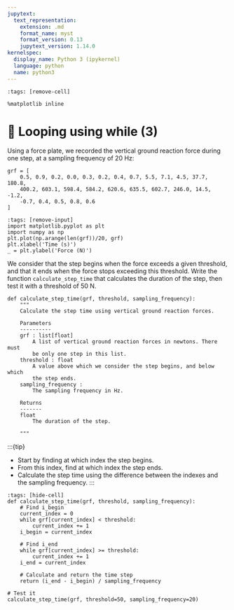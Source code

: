 ```yaml
---
jupytext:
  text_representation:
    extension: .md
    format_name: myst
    format_version: 0.13
    jupytext_version: 1.14.0
kernelspec:
  display_name: Python 3 (ipykernel)
  language: python
  name: python3
---
```


```{code-cell} ipython3
:tags: [remove-cell]

%matplotlib inline
```

# 💪 Looping using **while** (3)

Using a force plate, we recorded the vertical ground reaction force during one step, at a sampling frequency of 20 Hz:

```{code-cell}
grf = [
    0.5, 0.9, 0.2, 0.0, 0.3, 0.2, 0.4, 0.7, 5.5, 7.1, 4.5, 37.7, 180.8,
    400.2, 603.1, 598.4, 584.2, 620.6, 635.5, 602.7, 246.0, 14.5, -1.2,
    -0.7, 0.4, 0.5, 0.8, 0.6
]
```

```{code-cell}
:tags: [remove-input]
import matplotlib.pyplot as plt
import numpy as np
plt.plot(np.arange(len(grf))/20, grf)
plt.xlabel('Time (s)')
_ = plt.ylabel('Force (N)')
```

We consider that the step begins when the force exceeds a given threshold, and that it ends when the force stops exceeding this threshold. Write the function `calculate_step_time` that calculates the duration of the step, then test it with a threshold of 50 N.

```
def calculate_step_time(grf, threshold, sampling_frequency):
    """
    Calculate the step time using vertical ground reaction forces.

    Parameters
    ----------
    grf : list[float]
        A list of vertical ground reaction forces in newtons. There must
        be only one step in this list.
    threshold : float
        A value above which we consider the step begins, and below which
        the step ends.
    sampling_frequency :
        The sampling frequency in Hz.

    Returns
    -------
    float
        The duration of the step.

    """
```

:::{tip}
- Start by finding at which index the step begins.
- From this index, find at which index the step ends.
- Calculate the step time using the difference between the indexes and the sampling frequency.
:::

```{code-cell}
:tags: [hide-cell]
def calculate_step_time(grf, threshold, sampling_frequency):
    # Find i_begin
    current_index = 0
    while grf[current_index] < threshold:
        current_index += 1
    i_begin = current_index

    # Find i_end
    while grf[current_index] >= threshold:
        current_index += 1
    i_end = current_index

    # Calculate and return the time step
    return (i_end - i_begin) / sampling_frequency

# Test it
calculate_step_time(grf, threshold=50, sampling_frequency=20)
```

